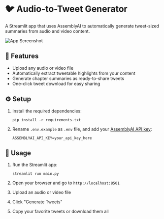 # 🐦 Audio-to-Tweet Generator

A Streamlit app that uses AssemblyAI to automatically generate tweet-sized summaries from audio and video content.

![App Screenshot](app.png)

## 🚀 Features

- Upload any audio or video file
- Automatically extract tweetable highlights from your content
- Generate chapter summaries as ready-to-share tweets
- One-click tweet download for easy sharing

## ⚙️ Setup

1. Install the required dependencies:
   ```
   pip install -r requirements.txt
   ```

2. Rename `.env.example` as `.env` file, and add your [AssemblyAI API key](https://www.assemblyai.com/dashboard/signup):
   ```
   ASSEMBLYAI_API_KEY=your_api_key_here
   ```

## 🎯 Usage

1. Run the Streamlit app:
   ```
   streamlit run main.py
   ```

2. Open your browser and go to `http://localhost:8501`

3. Upload an audio or video file

4. Click "Generate Tweets"

5. Copy your favorite tweets or download them all
